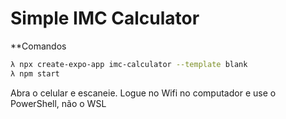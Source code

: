 # Simple IMC Calculator

**Comandos

```bash
λ npx create-expo-app imc-calculator --template blank
λ npm start
```

Abra o celular e escaneie. Logue no Wifi no computador e use o PowerShell, não o WSL


